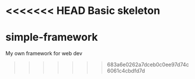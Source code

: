 <<<<<<< HEAD
Basic skeleton
=======
# simple-framework
My own framework for web dev
>>>>>>> 683a6e0262a7dceb0c0ee97d74c6061c4cbdfd7d
